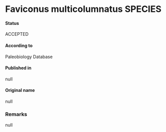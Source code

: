 Faviconus multicolumnatus SPECIES
=======

#### Status
ACCEPTED

#### According to
Paleobiology Database

#### Published in
null

#### Original name
null

### Remarks
null